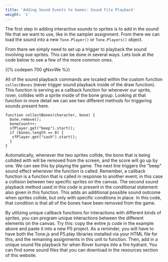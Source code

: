 ```yaml
---
title: 'Adding Sound Events to Games: Sound File Playback'
weight: '1'
---
```


The first step in adding interactive sounds to sprites is to add in the sound file that we want to use, like in the sampler assignment. From there we can load the sound into a new `Tone.Player()` or `Tone.Players()` object. 

From there we simply need to set up a trigger to playback the sound involving oue sprites. This can be done in several ways. Lets look at the code below to see a few of the more common ones.

{{% codepen 700 gNxvWe %}}

All of the sound playback commands are located within the custom function `collectBones` (never trigger sound playback inside of the draw function). This function is serving as a callback function for whenever our sprite, rover, collides with a sprite inside of the bone group. Looking at that function in more detail we can see two different methods for triggering sounds present here. 


```
function collectBones(character, bone) {
  bone.remove();
  boneCount++;
  sfPlayer.get("beep").start();
  if (bones.length == 0) {
   sfPlayer.get("cash").start();
  }
}
```

Automatically, whenever the two sprites collide, the bone that is being collided with will be removed from the screen, and the score will go up by one. We can see this by playing the game. The next line triggers the "beep" sound effect whenever the function is called. Remember, a callback function is a function that is called in response to another event; in this case a collision between two specific sprites on the canvas. The second sound playback method used in this code is present in the conditional statement also given in this function. This adds an additional possible sound outcome when sprites collide, but only with specific conditions in place. In this code, that condition is that all of the bones have been removed from the game.

By utilizing unique callback functions for interactions with different kinds of sprites, you can program unique interactions between the different elements on the canvas. Try this: copy the entire js code in the example above and paste it into a new P5 project. As a reminder, you will have to have both the Tone.js and P5.play libraries installed via your HTML file for this, and the remaining assignments in this unit to function. Then, add in a unique sound file playback for when Rover bumps into a fire hydrant. You can find some sound files that you can download in the resources section of this website.